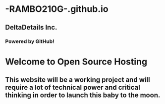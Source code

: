 # -RAMBO210G-.github.io




## DeltaDetails Inc. 

### Powered by GitHub!

# Welcome to Open Source Hosting

## This website will be a working project and will require a lot of technical power and critical thinking in order to launch this baby to the moon.
